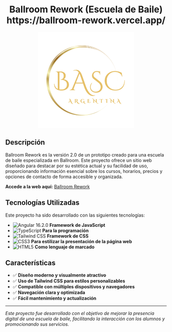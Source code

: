 <div align="center">
  <h1>Ballroom Rework (Escuela de Baile)<br> https://ballroom-rework.vercel.app/ </h1>
  <img src="https://github.com/Guido-Romano/Ballroom-Rework-Web/blob/main/src/logo.svg" alt="Ballroom" width="300">
</div>

## Descripción

Ballroom Rework es la versión 2.0 de un prototipo creado para una escuela de baile especializada en Ballroom. Este proyecto ofrece un sitio web diseñado para destacar por su estética actual y su facilidad de uso, proporcionando información esencial sobre los cursos, horarios, precios y opciones de contacto de forma accesible y organizada.

**Accede a la web aquí:** [Ballroom Rework](https://ballroom-rework.vercel.app/)

## Tecnologías Utilizadas

Este proyecto ha sido desarrollado con las siguientes tecnologías:

- ![Angular 16.2.0](https://img.shields.io/badge/Angular-DD0031?style=for-the-badge&logo=angular&logoColor=white) **Framework de JavaScript**
- ![TypeScript](https://img.shields.io/badge/TypeScript-007ACC?style=for-the-badge&logo=typescript&logoColor=white) **Para la programación**
- ![Tailwind CSS](https://img.shields.io/badge/TailwindCSS-06B6D4?style=for-the-badge&logo=tailwindcss&logoColor=white) **Framework de CSS**
- ![CSS3](https://img.shields.io/badge/CSS3-1572B6?style=for-the-badge&logo=css3&logoColor=white) **Para estilizar la presentación de la página web**
- ![HTML5](https://img.shields.io/badge/HTML5-E34F26?style=for-the-badge&logo=html5&logoColor=white) **Como lenguaje de marcado**

## Características

- ✅ **Diseño moderno y visualmente atractivo**
- ✅ **Uso de Tailwind CSS para estilos personalizables**
- ✅ **Compatible con múltiples dispositivos y navegadores**
- ✅ **Navegación clara y optimizada**
- ✅ **Fácil mantenimiento y actualización**

---

*Este proyecto fue desarrollado con el objetivo de mejorar la presencia digital de una escuela de baile, facilitando la interacción con los alumnos y promocionando sus servicios.*
